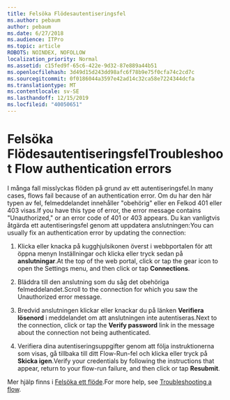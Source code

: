 ```yaml
---
title: Felsöka Flödesautentiseringsfel
ms.author: pebaum
author: pebaum
ms.date: 6/27/2018
ms.audience: ITPro
ms.topic: article
ROBOTS: NOINDEX, NOFOLLOW
localization_priority: Normal
ms.assetid: c15fed9f-65c6-422e-9d32-87e889a44b51
ms.openlocfilehash: 3d49d15d243dd98afc6f78b9e75f0cfa74c2cd7c
ms.sourcegitcommit: 0f0186044a3597e42ad14c32ca58e7224344dcfa
ms.translationtype: MT
ms.contentlocale: sv-SE
ms.lasthandoff: 12/15/2019
ms.locfileid: "40050651"
---
```

# <a name="troubleshoot-flow-authentication-errors"></a><span data-ttu-id="2f32d-102">Felsöka Flödesautentiseringsfel</span><span class="sxs-lookup"><span data-stu-id="2f32d-102">Troubleshoot Flow authentication errors</span></span>

<span data-ttu-id="2f32d-103">I många fall misslyckas flöden på grund av ett autentiseringsfel.</span><span class="sxs-lookup"><span data-stu-id="2f32d-103">In many cases, flows fail because of an authentication error.</span></span> <span data-ttu-id="2f32d-104">Om du har den här typen av fel, felmeddelandet innehåller "obehörig" eller en Felkod 401 eller 403 visas.</span><span class="sxs-lookup"><span data-stu-id="2f32d-104">If you have this type of error, the error message contains "Unauthorized," or an error code of 401 or 403 appears.</span></span> <span data-ttu-id="2f32d-105">Du kan vanligtvis åtgärda ett autentiseringsfel genom att uppdatera anslutningen:</span><span class="sxs-lookup"><span data-stu-id="2f32d-105">You can usually fix an authentication error by updating the connection:</span></span>
  
1. <span data-ttu-id="2f32d-106">Klicka eller knacka på kugghjulsikonen överst i webbportalen för att öppna menyn Inställningar och klicka eller tryck sedan på **anslutningar**.</span><span class="sxs-lookup"><span data-stu-id="2f32d-106">At the top of the web portal, click or tap the gear icon to open the Settings menu, and then click or tap **Connections**.</span></span>
    
2. <span data-ttu-id="2f32d-107">Bläddra till den anslutning som du såg det obehöriga felmeddelandet.</span><span class="sxs-lookup"><span data-stu-id="2f32d-107">Scroll to the connection for which you saw the Unauthorized error message.</span></span>
    
3. <span data-ttu-id="2f32d-108">Bredvid anslutningen klickar eller knackar du på länken **Verifiera lösenord** i meddelandet om att anslutningen inte autentiseras.</span><span class="sxs-lookup"><span data-stu-id="2f32d-108">Next to the connection, click or tap the **Verify password** link in the message about the connection not being authenticated.</span></span> 
    
4. <span data-ttu-id="2f32d-109">Verifiera dina autentiseringsuppgifter genom att följa instruktionerna som visas, gå tillbaka till ditt Flow-Run-fel och klicka eller tryck på **Skicka igen**.</span><span class="sxs-lookup"><span data-stu-id="2f32d-109">Verify your credentials by following the instructions that appear, return to your flow-run failure, and then click or tap **Resubmit**.</span></span>
    
<span data-ttu-id="2f32d-110">Mer hjälp finns i [Felsöka ett flöde](https://go.microsoft.com/fwlink/?linkid=872110).</span><span class="sxs-lookup"><span data-stu-id="2f32d-110">For more help, see [Troubleshooting a flow](https://go.microsoft.com/fwlink/?linkid=872110).</span></span>
  

